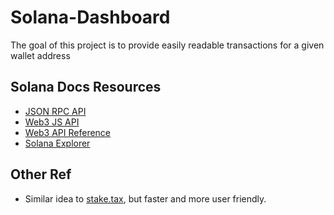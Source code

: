 # Solana-Dashboard
The goal of this project is to provide easily readable transactions for a given wallet address

## Solana Docs Resources
- [JSON RPC API](https://docs.solana.com/developing/clients/jsonrpc-api)
- [Web3 JS API](https://docs.solana.com/developing/clients/javascript-api)
- [Web3 API Reference](https://solana-labs.github.io/solana-web3.js/classes/Connection.html)
- [Solana Explorer](https://explorer.solana.com/)

## Other Ref
- Similar idea to [stake.tax](https://github.com/hodgerpodger/staketaxcsv), but faster and more user friendly.